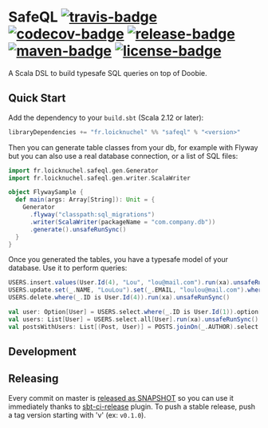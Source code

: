 # SafeQL [![travis-badge][]][travis] [![codecov-badge][]][codecov] [![release-badge][]][release] [![maven-badge][]][maven] [![license-badge][]][license]

[travis]:                          https://travis-ci.com/loicknuchel/SafeQL
[travis-badge]:                    https://travis-ci.com/loicknuchel/SafeQL.svg?branch=master
[codecov]:                      http://codecov.io/github/loicknuchel/SafeQL?branch=master
[codecov-badge]:                http://codecov.io/github/loicknuchel/SafeQL/coverage.svg?branch=master
[release]:                            https://github.com/loicknuchel/SafeQL/releases/latest
[release-badge]:   https://img.shields.io/github/release/loicknuchel/SafeQL.svg
[maven]:            https://search.maven.org/artifact/fr.loicknuchel/safeql_2.13
[maven-badge]: https://img.shields.io/maven-central/v/fr.loicknuchel/safeql_2.13
[license]:                            https://github.com/loicknuchel/SafeQL/blob/master/LICENSE
[license-badge]:   https://img.shields.io/github/license/loicknuchel/SafeQL

A Scala DSL to build typesafe SQL queries on top of Doobie.

## Quick Start

Add the dependency to your `build.sbt` (Scala 2.12 or later):

```scala
libraryDependencies += "fr.loicknuchel" %% "safeql" % "<version>"
```

Then you can generate table classes from your db, for example with Flyway but you can also use a real database connection, or a list of SQL files:

```scala
import fr.loicknuchel.safeql.gen.Generator
import fr.loicknuchel.safeql.gen.writer.ScalaWriter

object FlywaySample {
  def main(args: Array[String]): Unit = {
    Generator
      .flyway("classpath:sql_migrations")
      .writer(ScalaWriter(packageName = "com.company.db"))
      .generate().unsafeRunSync()
  }
}
```

Once you generated the tables, you have a typesafe model of your database. Use it to perform queries:

```scala
USERS.insert.values(User.Id(4), "Lou", "lou@mail.com").run(xa).unsafeRunSync()
USERS.update.set(_.NAME, "LouLou").set(_.EMAIL, "loulou@mail.com").where(_.ID is User.Id(4)).run(xa).unsafeRunSync()
USERS.delete.where(_.ID is User.Id(4)).run(xa).unsafeRunSync()

val user: Option[User] = USERS.select.where(_.ID is User.Id(1)).option[User].run(xa).unsafeRunSync()
val users: List[User] = USERS.select.all[User].run(xa).unsafeRunSync()
val postsWithUsers: List[(Post, User)] = POSTS.joinOn(_.AUTHOR).select.all[(Post, User)].run(xa).unsafeRunSync()
```

## Development

## Releasing

Every commit on master is [released as SNAPSHOT](https://oss.sonatype.org/#nexus-search;quick~fr.loicknuchel) so you can use it immediately thanks to [sbt-ci-release](https://github.com/olafurpg/sbt-ci-release) plugin.
To push a stable release, push a tag version starting with 'v' (ex: `v0.1.0`).
